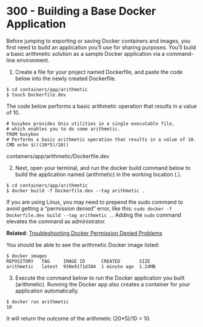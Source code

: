 # 300 - Building a Base Docker Application

Before jumping to exporting or saving Docker containers and images, you first need to build an application you’ll use for sharing purposes. You’ll build a basic arithmetic solution as a sample Docker application via a command-line environment.

1. Create a file for your project named Dockerfile, and paste the code below into the newly created Dockerfile.

```
$ cd containers/app/arithmetic
$ touch Dockerfile.dev
```

The code below performs a basic arithmetic operation that results in a value of 10.

```
# busybox provides Unix utilities in a single executable file, 
# which enables you to do some arithmetic.
FROM busybox
# Performs a basic arithmetic operation that results in a value of 10.
CMD echo $(((20*5)/10))
```
containers/app/arithmetic/Dockerfile.dev

2. Next, open your terminal, and run the docker build command below to build the application named (arithmetic) in the working location (.).

```
$ cd containers/app/arithmetic
$ docker build -f Dockerfile.dev --tag arithmetic .
```

If you are using Linux, you may need to prepend the sudo command to avoid getting a “permission denied” error, like this: ```sudo docker -f Dockerfile.dev build --tag arithmetic .```. Adding the ```sudo``` command elevates the command as administrator.

**Related**: [Troubleshooting Docker Permission Denied Problems](https://adamtheautomator.com/docker-permission-denied/)

You should be able to see the arithmetic Docker image listed:

```
$ docker images
REPOSITORY   TAG     IMAGE ID      CREATED       SIZE
arithmetic   latest  930e9171d304  1 minute ago  1.24MB
```

3. Execute the command below to run the Docker application you built (arithmetic). Running the Docker app also creates a container for your application automatically.

```
$ docker run arithmetic
10
```

It will return the outcome of the arithmetic (20*5)/10 = 10.
